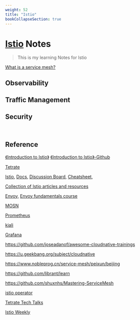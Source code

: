 ```yaml
---
weight: 52
title: "Istio"
bookCollapseSection: true
---
```



# [Istio](https://istio.io/) Notes
> This is my learning Notes for Istio

[What is a service mesh?](https://tetrate.io/faq/what-is-a-service-mesh/)



## Observability


## Traffic Management





## Security





<br/>

## Reference

[《Introduction to Istio》](https://learning.edx.org/course/course-v1:LinuxFoundationX+LFS144x+3T2022/home)
[《Introduction to Istio》-Github](https://gitee.com/jnh/cncf-istio-course)

[Tetrate](https://academy.tetrate.io/enrollments)

[Istio](https://github.com/istio/istio), 
[Docs](https://istio.io/latest/docs/), 
[Discussion Board](https://discuss.istio.io), 
[Cheatsheet](https://istio-cheatsheet.tetratelabs.io/), 

[Collection of Istio articles and resources](https://github.com/askmeegs/learn-istio)


[Envoy](https://github.com/envoyproxy/envoy), [Envoy fundamentals course](https://academy.tetrate.io/courses/envoy-fundamentals)

[MOSN](https://mosn.io/)



[Prometheus](https://prometheus.io/)

[kiali]()

[Grafana]()

https://github.com/joseadanof/awesome-cloudnative-trainings

https://u.geekbang.org/subject/cloudnative

https://www.nobleprog.cn/service-mesh/peixun/beijing

https://github.com/librant/learn

https://github.com/shuxnhs/Mastering-ServiceMesh

[istio operator](https://developer.cisco.com/codeexchange/github/repo/banzaicloud/istio-operator/)

[Tetrate Tech Talks](https://www.youtube.com/playlist?list=PLm51GPKRAmTlOkjWDJBQYtjcc9WPk4E4F)

[Istio Weekly](https://www.youtube.com/playlist?list=PLm51GPKRAmTnMzTf9N95w_yXo7izg80Jc)

[]()

[]()

[]()

[]()

[]()

[]()








